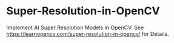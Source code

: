 # Super-Resolution-in-OpenCV
Implement AI Super Resolution Models in OpenCV. See https://learnopencv.com/super-resolution-in-opencv/ for Details.
